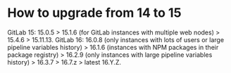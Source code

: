 # How to upgrade from 14 to 15

GitLab 15: 15.0.5 > 15.1.6 (for GitLab instances with multiple web nodes) > 15.4.6 > 15.11.13.
GitLab 16: 16.0.8 (only instances with lots of users or large pipeline variables history) > 16.1.6 (instances with NPM packages in their package registry) > 16.2.9 (only instances with large pipeline variables history) > 16.3.7 > 16.7.z > latest 16.Y.Z.
